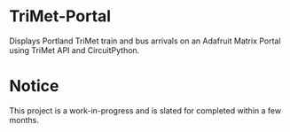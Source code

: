 # TriMet-Portal
 Displays Portland TriMet train and bus arrivals on an Adafruit Matrix Portal using TriMet API and CircuitPython.

# Notice
This project is a work-in-progress and is slated for completed within a few months.

